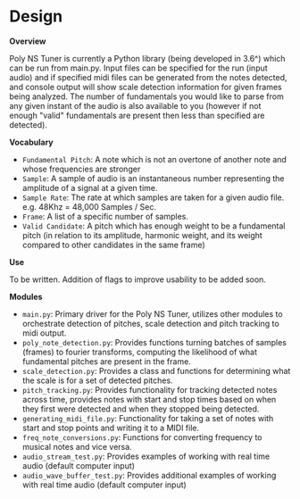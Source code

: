 # Design

**Overview**

Poly NS Tuner is currently a Python library (being developed in 3.6^) which can be run from main.py. Input files can
be specified for the run (input audio) and if specified midi files can be generated from the notes detected, and
console output will show scale detection information for given frames being analyzed. The number of fundamentals
you would like to parse from any given instant of the audio is also available to you (however if not enough "valid" 
fundamentals are present then less than specified are detected).

**Vocabulary**

- `Fundamental Pitch`: A note which is not an overtone of another note and whose frequencies are stronger
- `Sample`: A sample of audio is an instantaneous number representing the amplitude of a signal at a given time.
- `Sample Rate`: The rate at which samples are taken for a given audio file. e.g. 48Khz = 48,000 Samples / Sec.
- `Frame`: A list of a specific number of samples.
- `Valid Candidate`: A pitch which has enough weight to be a fundamental pitch (in relation to its amplitude, harmonic
weight, and its weight compared to other candidates in the same frame)

**Use**

To be written. Addition of flags to improve usability to be added soon.

**Modules**

- `main.py`: Primary driver for the Poly NS Tuner, utilizes other modules to orchestrate detection of pitches, scale
detection and pitch tracking to midi output.
- `poly_note_detection.py`: Provides functions turning batches of samples (frames) to fourier transforms, computing the
likelihood of what fundamental pitches are present in the frame.
- `scale_detection.py`: Provides a class and functions for determining what the scale is for a set of detected pitches.
- `pitch_tracking.py`: Provides functionality for tracking detected notes across time, provides notes with start and 
stop times based on when they first were detected and when they stopped being detected.
- `generating_midi_file.py`: Functionality for taking a set of notes with start and stop points and writing it to a MIDI
file.
- `freq_note_conversions.py`: Functions for converting frequency to musical notes and vice versa.
- `audio_stream_test.py`: Provides examples of working with real time audio (default computer input)
- `audio_wave_buffer_test.py`: Provides additional examples of working with real time audio (default computer input)
